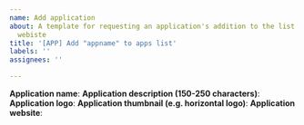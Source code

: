 ```yaml
---
name: Add application
about: A template for requesting an application's addition to the list at the ArConnect
  webiste
title: '[APP] Add "appname" to apps list'
labels: ''
assignees: ''

---
```


**Application name**: 
**Application description (150-250 characters)**: 
**Application logo**: 
**Application thumbnail (e.g. horizontal logo)**:
**Application website**:
